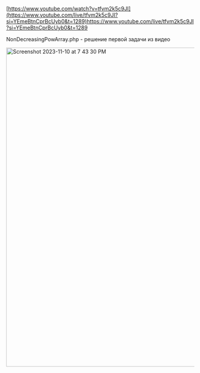 [https://www.youtube.com/watch?v=tfvm2k5c9JI](https://www.youtube.com/live/tfvm2k5c9JI?si=YEmeBtnCprBcUyb0&t=1289)https://www.youtube.com/live/tfvm2k5c9JI?si=YEmeBtnCprBcUyb0&t=1289

NonDecreasingPowArray.php - решение первой задачи из видео

<img width="854" alt="Screenshot 2023-11-10 at 7 43 30 PM" src="https://github.com/mediaceh/yandex/assets/17131628/889622c4-047d-42fd-b795-94890e846742">


